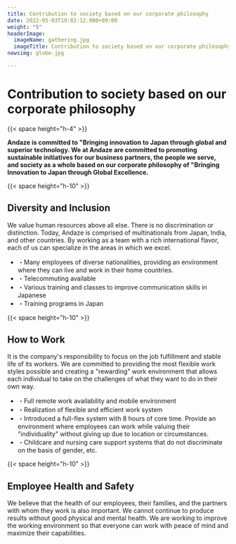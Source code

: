```yaml
---
title: Contribution to society based on our corporate philosophy
date: 2022-05-03T19:02:12.000+09:00
weight: "5"
headerImage:
  imageName: gathering.jpg
  imageTitle: Contribution to society based on our corporate philosophy
newsimg: globe.jpg

---
```

# Contribution to society based on our corporate philosophy

{{< space height="h-4" >}}

**Andaze is committed to "Bringing innovation to Japan through global and superior technology. We at Andaze are committed to promoting sustainable initiatives for our business partners, the people we serve, and society as a whole based on our corporate philosophy of "Bringing Innovation to Japan through Global Excellence.**

{{< space height="h-10" >}}

## Diversity and Inclusion

We value human resources above all else. There is no discrimination or distinction. Today, Andaze is comprised of multinationals from Japan, India, and other countries. By working as a team with a rich international flavor, each of us can specialize in the areas in which we excel.

* ・Many employees of diverse nationalities, providing an environment where they can live and work in their home countries.
* ・Telecommuting available
* ・Various training and classes to improve communication skills in Japanese
* ・Training programs in Japan

{{< space height="h-10" >}}

## How to Work

It is the company's responsibility to focus on the job fulfillment and stable life of its workers. We are committed to providing the most flexible work styles possible and creating a "rewarding" work environment that allows each individual to take on the challenges of what they want to do in their own way.

* ・Full remote work availability and mobile environment
* ・Realization of flexible and efficient work system
* ・Introduced a full-flex system with 8 hours of core time. Provide an environment where employees can work while valuing their "individuality" without giving up due to location or circumstances.
* ・Childcare and nursing care support systems that do not discriminate on the basis of gender, etc.

{{< space height="h-10" >}}

## Employee Health and Safety

We believe that the health of our employees, their families, and the partners with whom they work is also important. We cannot continue to produce results without good physical and mental health. We are working to improve the working environment so that everyone can work with peace of mind and maximize their capabilities.